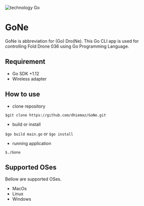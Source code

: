 ![technology Go](https://img.shields.io/badge/technology-go-blue.svg) 

# GoNe
GoNe is abbreviation for (Go) Dro(Ne). This Go CLI app is used for controlling Fold Drone 036 using Go Programming Language. 

## Requirement
* Go SDK +1.12
* Wireless adapter

## How to use
* clone repository

``$git clone https://github.com/dhiemaz/GoNe.git``

* build or install

``$go build main.go`` or ``$go install``

* running application

``$./Gone``

## Supported OSes
Bellow are supported OSes.
* MacOs
* Linux
* Windows


